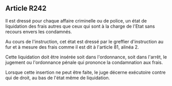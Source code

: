 Article R242
----
Il est dressé pour chaque affaire criminelle ou de police, un état de
liquidation des frais autres que ceux qui sont à la charge de l'Etat sans
recours envers les condamnés.

Au cours de l'instruction, cet état est dressé par le greffier d'instruction au
fur et à mesure des frais comme il est dit à l'article 81, alinéa 2.

Cette liquidation doit être insérée soit dans l'ordonnance, soit dans l'arrêt,
le jugement ou l'ordonnance pénale qui prononce la condamnation aux frais.

Lorsque cette insertion ne peut être faite, le juge décerne exécutoire contre
qui de droit, au bas de l'état même de liquidation.
